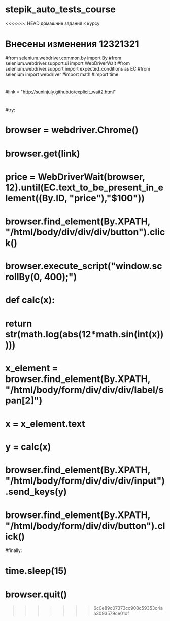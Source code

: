# stepik_auto_tests_course
<<<<<<< HEAD
домашние задания к курсу

Внесены изменения
12321321
=======
#from selenium.webdriver.common.by import By
#from selenium.webdriver.support.ui import WebDriverWait
#from selenium.webdriver.support import expected_conditions as EC
#from selenium import webdriver
#import math
#import time
#
#link = "http://suninjuly.github.io/explicit_wait2.html"
#
#try:
#
#    browser = webdriver.Chrome()
#    browser.get(link)
#
#    price = WebDriverWait(browser, 12).until(EC.text_to_be_present_in_element((By.ID, "price"),"$100"))
#    browser.find_element(By.XPATH, "/html/body/div/div/div/button").click()
#    browser.execute_script("window.scrollBy(0, 400);")
#    def calc(x):
#        return str(math.log(abs(12*math.sin(int(x)))))
#    x_element = browser.find_element(By.XPATH, "/html/body/form/div/div/div/label/span[2]")
#    x = x_element.text
#    y = calc(x)
#    browser.find_element(By.XPATH, "/html/body/form/div/div/div/input").send_keys(y)
#    browser.find_element(By.XPATH, "/html/body/form/div/div/button").click()
#finally:
#    time.sleep(15)
#    browser.quit()
>>>>>>> 6c0e89c07373cc908c59353c4aa3093579ce01df
